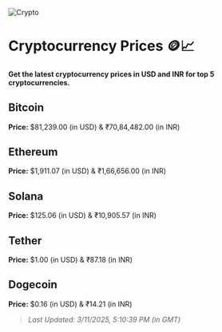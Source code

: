 
![Crypto](https://www.techguide.com.au/wp-content/uploads/2020/11/crypto3.jpeg)

# Cryptocurrency Prices 🪙📈

#### Get the latest cryptocurrency prices in USD and INR for top 5 cryptocurrencies.

## Bitcoin

**Price:** $81,239.00 (in USD) & ₹70,84,482.00 (in INR)

## Ethereum

**Price:** $1,911.07 (in USD) & ₹1,66,656.00 (in INR)

## Solana

**Price:** $125.06 (in USD) & ₹10,905.57 (in INR)

## Tether

**Price:** $1.00 (in USD) & ₹87.18 (in INR)

## Dogecoin

**Price:** $0.16 (in USD) & ₹14.21 (in INR)

> _Last Updated: 3/11/2025, 5:10:39 PM (in GMT)_
